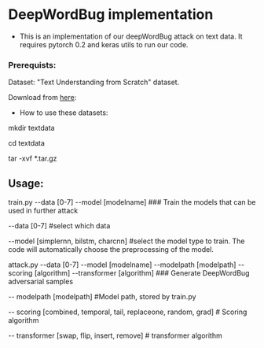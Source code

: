 # DeepWordBug implementation

* This is an implementation of our deepWordBug attack on text data. It requires pytorch 0.2 and keras utils to run our code.

### Prerequists:

Dataset: "Text Understanding from Scratch" dataset.

Download from [here](https://drive.google.com/drive/u/0/folders/0Bz8a_Dbh9Qhbfll6bVpmNUtUcFdjYmF2SEpmZUZUcVNiMUw1TWN6RDV3a0JHT3kxLVhVR2M):
 
* How to use these datasets:

mkdir textdata

cd textdata

tar -xvf *.tar.gz 


## Usage:
train.py --data [0-7] --model [modelname] ### Train the models that can be used in further attack

--data [0-7] #select which data 

--model [simplernn, bilstm, charcnn] #select the model type to train. The code will automatically choose the preprocessing of the model.

attack.py --data [0-7] --model [modelname] --modelpath [modelpath] --scoring [algorithm] --transformer [algorithm] ### Generate DeepWordBug adversarial samples

-- modelpath [modelpath] #Model path, stored by train.py

-- scoring [combined, temporal, tail, replaceone, random, grad] # Scoring algorithm

-- transformer [swap, flip, insert, remove] # transformer algorithm

